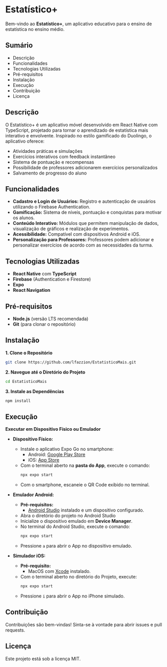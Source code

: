 # Estatístico+

Bem-vindo ao **Estatístico+**, um aplicativo educativo para o ensino de estatística no ensino médio.

## Sumário

- Descrição
- Funcionalidades
- Tecnologias Utilizadas
- Pré-requisitos
- Instalação
- Execução <!-- - Compilação para Produção -->
- Contribuição
- Licença

## Descrição

O Estatístico+ é um aplicativo móvel desenvolvido em React Native com TypeScript, projetado para tornar o aprendizado de estatística mais interativo e envolvente. Inspirado no estilo gamificado do Duolingo, o aplicativo oferece:

- Atividades práticas e simulações
- Exercícios interativos com feedback instantâneo
- Sistema de pontuação e recompensas
- Possibilidade de professores adicionarem exercícios personalizados
- Salvamento de progresso do aluno

## Funcionalidades

- **Cadastro e Login de Usuários:** Registro e autenticação de usuários utilizando o Firebase Authentication.
- **Gamificação:** Sistema de níveis, pontuação e conquistas para motivar os alunos.
- **Conteúdo Interativo:** Módulos que permitem manipulação de dados, visualização de gráficos e realização de experimentos.
- **Acessibilidade:** Compatível com dispositivos Android e iOS.
- **Personalização para Professores:** Professores podem adicionar e personalizar exercícios de acordo com as necessidades da turma.

## Tecnologias Utilizadas

- **React Native** com **TypeScript**
- **Firebase** (Authentication e Firestore)
- **Expo**
- **React Navigation**

## Pré-requisitos

- **Node.js** (versão LTS recomendada)
- **Git** (para clonar o repositório)

## Instalação

**1. Clone o Repositório**

```bash
git clone https://github.com/lfazzion/EstatisticoMais.git
```

**2. Navegue até o Diretório do Projeto**

```bash
cd EstatisticoMais
```

**3. Instale as Dependências**

```bash
npm install
```

## Execução

**Executar em Dispositivo Físico ou Emulador**

- **Dispositivo Físico:**

  - Instale o aplicativo Expo Go no smartphone:
    - Android: [Google Play Store](https://play.google.com/store/apps/details?id=host.exp.exponent&hl=pt_BR&pli=1)
    - iOS: [App Store](https://apps.apple.com/br/app/expo-go/id982107779)
  - Com o terminal aberto na **pasta do App**, execute o comando:
    ```bash
    npx expo start
    ```
  - Com o smartphone, escaneie o QR Code exibido no terminal.

- **Emulador Android:**
  - **Pré-requisitos:**
    - [Android Studio](https://developer.android.com/studio?hl=pt-br) instalado e um dispositivo configurado.
  - Abra o diretório do projeto no Android Studio
  - Inicialize o dispositivo emulado em **Device Manager**.
  - No terminal do Android Studio, execute o comando:
    ```bash
    npx expo start
    ```
  - Pressione `a` para abrir o App no dispositivo emulado.
- **Simulador iOS:**
  - **Pré-requisito:**
    - MacOS com [Xcode](https://apps.apple.com/br/app/xcode/id497799835?mt=12) instalado.
  - Com o terminal aberto no diretório do Projeto, execute:
    ```bash
    npx expo start
    ```
  - Pressione `i` para abrir o App no iPhone simulado.

<!--## Compilação para Produção

Para gerar os arquivos de instalação (APK para Android ou IPA para iOS), você precisará configurar o Expo Application Services (EAS).

**1. Instalar o EAS CLI**

```bash
npm install -g eas-cli
```

**2. Login no EAS**

```bash
eas login
```

**3. Configurar o Projeto**

```bash
eas build:configure
```

**4. Construir o Aplicativo**

- **Android:**

```bash
eas build -p android --profile production
```

- **iOS:**

```bash
eas build -p ios --profile production
```

**Nota:** Para iOS, você precisará de uma conta de desenvolvedor Apple.-->

## Contribuição

Contribuições são bem-vindas! Sinta-se à vontade para abrir issues e pull requests.

## Licença

Este projeto está sob a licença MIT.
